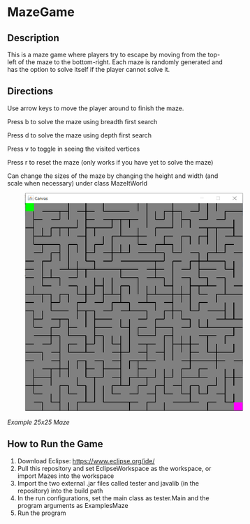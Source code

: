 # MazeGame

## Description
This is a maze game where players try to escape by moving from the top-left of the maze to the bottom-right. 
Each maze is randomly generated and has the option to solve itself if the player cannot solve it.

## Directions
Use arrow keys to move the player around to finish the maze.

Press b to solve the maze using breadth first search

Press d to solve the maze using depth first search

Press v to toggle in seeing the visited vertices

Press r to reset the maze (only works if you have yet to solve the maze)

Can change the sizes of the maze by changing the height and width (and scale when necessary) under class MazeItWorld

<div class="images">
    <img width="500" height="500" hspace="40" src="MazePicture.PNG">
  </div>


*Example 25x25 Maze*

## How to Run the Game

1. Download Eclipse: https://www.eclipse.org/ide/
2. Pull this repository and set EclipseWorkspace as the workspace, or import Mazes into the workspace
3. Import the two external .jar files called tester and javalib (in the repository) into the build path
4. In the run configurations, set the main class as tester.Main and the program arguments as ExamplesMaze
5. Run the program

